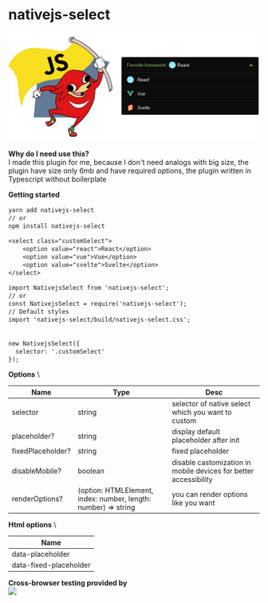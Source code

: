 # nativejs-select
![alt text](https://github.com//FrontendMetis/nativejs-select/blob/master/devserver/img/nativejs-select.png?raw=true)

**Why do I need use this?** \
I made this plugin for me, because I don't need analogs with big size, the plugin have size only 6mb and have required options, the plugin written in Typescript without boilerplate

**Getting started**
```
yarn add nativejs-select 
// or
npm install nativejs-select
```

```
<select class="customSelect">
    <option value="react">React</option>
    <option value="vue">Vue</option>
    <option value="svelte">Svelte</option>
</select>
```


```
import NativejsSelect from 'nativejs-select';
// or
const NativejsSelect = require('nativejs-select');
// Default styles
import 'nativejs-select/build/nativejs-select.css';


new NativejsSelect({
  selector: '.customSelect'
});
```

**Options** \

| Name | Type | Desc |
| -------- | -------- | -------- | 
| selector  | string  | selector of native select which you want to custom |
| placeholder?  | string  | display default placeholder after init |
| fixedPlaceholder? | string  | fixed placeholder |
| disableMobile? | boolean  | disable castomization in mobile devices for better accessibility |
| renderOptions? | (option: HTMLElement, index: number, length: number) => string | you can render options like you want |

**Html options** \

| Name | 
| -------- | 
| data-placeholder  | 
| data-fixed-placeholder |

**Cross-browser testing provided by** \
<a href="https://www.browserstack.com/" target="_blank">
  <img width="222px" src="https://i1.wp.com/www.diogonunes.com/blog/wp-content/uploads/2016/07/browserstack-logo.png?resize=840%2C276">
</a>